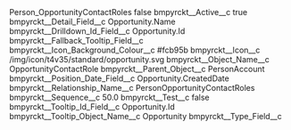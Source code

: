 <?xml version="1.0" encoding="UTF-8"?>
<CustomMetadata xmlns="http://soap.sforce.com/2006/04/metadata" xmlns:xsi="http://www.w3.org/2001/XMLSchema-instance" xmlns:xsd="http://www.w3.org/2001/XMLSchema">
    <label>Person_OpportunityContactRoles</label>
    <protected>false</protected>
    <values>
        <field>bmpyrckt__Active__c</field>
        <value xsi:type="xsd:boolean">true</value>
    </values>
    <values>
        <field>bmpyrckt__Detail_Field__c</field>
        <value xsi:type="xsd:string">Opportunity.Name</value>
    </values>
    <values>
        <field>bmpyrckt__Drilldown_Id_Field__c</field>
        <value xsi:type="xsd:string">Opportunity.Id</value>
    </values>
    <values>
        <field>bmpyrckt__Fallback_Tooltip_Field__c</field>
        <value xsi:nil="true"/>
    </values>
    <values>
        <field>bmpyrckt__Icon_Background_Colour__c</field>
        <value xsi:type="xsd:string">#fcb95b</value>
    </values>
    <values>
        <field>bmpyrckt__Icon__c</field>
        <value xsi:type="xsd:string">/img/icon/t4v35/standard/opportunity.svg</value>
    </values>
    <values>
        <field>bmpyrckt__Object_Name__c</field>
        <value xsi:type="xsd:string">OpportunityContactRole</value>
    </values>
    <values>
        <field>bmpyrckt__Parent_Object__c</field>
        <value xsi:type="xsd:string">PersonAccount</value>
    </values>
    <values>
        <field>bmpyrckt__Position_Date_Field__c</field>
        <value xsi:type="xsd:string">Opportunity.CreatedDate</value>
    </values>
    <values>
        <field>bmpyrckt__Relationship_Name__c</field>
        <value xsi:type="xsd:string">PersonOpportunityContactRoles</value>
    </values>
    <values>
        <field>bmpyrckt__Sequence__c</field>
        <value xsi:type="xsd:double">50.0</value>
    </values>
    <values>
        <field>bmpyrckt__Test__c</field>
        <value xsi:type="xsd:boolean">false</value>
    </values>
    <values>
        <field>bmpyrckt__Tooltip_Id_Field__c</field>
        <value xsi:type="xsd:string">Opportunity.Id</value>
    </values>
    <values>
        <field>bmpyrckt__Tooltip_Object_Name__c</field>
        <value xsi:type="xsd:string">Opportunity</value>
    </values>
    <values>
        <field>bmpyrckt__Type_Field__c</field>
        <value xsi:nil="true"/>
    </values>
</CustomMetadata>
